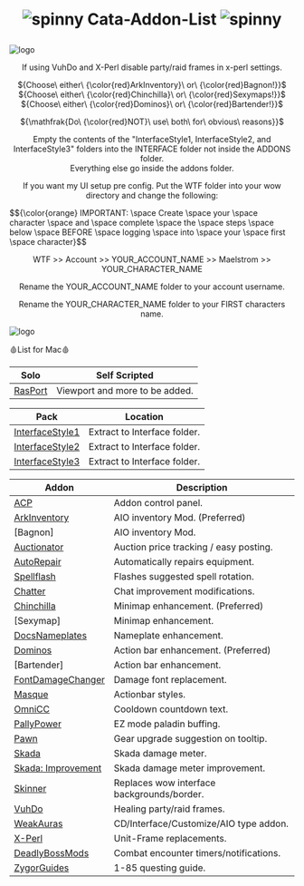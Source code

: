 # <p align="center"> ![spinny](https://www.roleplayerguild.com/img/spinner.gif) Cata-Addon-List ![spinny](https://www.roleplayerguild.com/img/spinner.gif) </p>

![logo](https://lasu.edu.ng/ispadems/assets/img/line2.png)

<p align="center"> If using VuhDo and X-Perl disable party/raid frames in x-perl settings. </p>

<p align="center"> ${Choose\ either\ {\color{red}ArkInventory}\ or\ {\color{red}Bagnon!}}$ </br>
${Choose\ either\ {\color{red}Chinchilla}\ or\ {\color{red}Sexymaps!}}$ </br>
${Choose\ either\ {\color{red}Dominos}\ or\ {\color{red}Bartender!}}$ </p>
<p align="center"> ${\mathfrak{Do\ {\color{red}NOT}\ use\ both\ for\ obvious\ reasons}}$ </p>

<p align="center"> Empty the contents of the "InterfaceStyle1, InterfaceStyle2, and InterfaceStyle3" folders into the INTERFACE folder not inside the ADDONS folder. </br>
Everything else go inside the addons folder. </p>

<p align="center"> If you want my UI setup pre config. Put the WTF folder into your wow directory and change the following: </p>
$${\color{orange} IMPORTANT: \space Create \space your \space character \space and \space complete \space the \space steps \space below \space BEFORE \space logging \space into \space your \space first \space character}$$
<p align="center"> WTF >> Account >> YOUR_ACCOUNT_NAME >> Maelstrom >> YOUR_CHARACTER_NAME </p>
<p align="center"> Rename the YOUR_ACCOUNT_NAME folder to your account username. </p>
<p align="center"> Rename the YOUR_CHARACTER_NAME folder to your FIRST characters name.  </p>

![logo](https://lasu.edu.ng/ispadems/assets/img/line2.png)

🩸List for Mac🩸

| Solo | Self Scripted|
| --- | --- |
| [RasPort](https://github.com/Beardedrasta/Cata-Addon-List/raw/main/AddOns/RasPort.zip) | Viewport and more to be added. |

| Pack |  Location |
| --- | --- |
| [InterfaceStyle1](https://github.com/Beardedrasta/Cata-Addon-List/raw/main/AddOns/InterfaceStyle1.zip) | Extract to Interface folder. |
| [InterfaceStyle2](https://github.com/Beardedrasta/Cata-Addon-List/raw/main/AddOns/InterfaceStyle2.zip) | Extract to Interface folder. |
| [InterfaceStyle3](https://github.com/Beardedrasta/Cata-Addon-List/raw/main/AddOns/InterfaceStyle3.zip) | Extract to Interface folder. |

| Addon | Description |
| --- | --- |
| [ACP](https://github.com/Beardedrasta/Cata-Addon-List/raw/main/AddOns/ACP.zip) | Addon control panel. |
| [ArkInventory](https://github.com/Beardedrasta/Cata-Addon-List/raw/main/AddOns/ArkInventory.zip) | AIO inventory Mod. (Preferred)|
| [Bagnon] | AIO inventory Mod. |
| [Auctionator](https://github.com/Beardedrasta/Cata-Addon-List/raw/main/AddOns/Auctionator.zip) | Auction price tracking / easy posting. |
| [AutoRepair](https://github.com/Beardedrasta/Cata-Addon-List/raw/main/AddOns/AutoRepair.zip) | Automatically repairs equipment. |
| [Spellflash](https://github.com/Beardedrasta/Cata-Addon-List/raw/main/AddOns/Spellflash.zip) | Flashes suggested spell rotation. |
| [Chatter](https://github.com/Beardedrasta/Cata-Addon-List/raw/main/AddOns/Chatter.zip) | Chat improvement modifications. |
| [Chinchilla](https://github.com/Beardedrasta/Cata-Addon-List/raw/main/AddOns/Chinchilla.zip) | Minimap enhancement. (Preferred)|
| [Sexymap] | Minimap enhancement. |
| [DocsNameplates](https://github.com/Beardedrasta/Cata-Addon-List/raw/main/AddOns/DocsUI_Nameplates.zip) | Nameplate enhancement. |
| [Dominos](https://github.com/Beardedrasta/Cata-Addon-List/raw/main/AddOns/Dominos.zip) | Action bar enhancement.  (Preferred)|
| [Bartender] | Action bar enhancement. |
| [FontDamageChanger](https://github.com/Beardedrasta/Cata-Addon-List/raw/main/AddOns/FontDamageChanger.zip) | Damage font replacement. |
| [Masque](https://github.com/Beardedrasta/Cata-Addon-List/raw/main/AddOns/Masque.zip) | Actionbar styles. |
| [OmniCC](https://github.com/Beardedrasta/Cata-Addon-List/raw/main/AddOns/OmniCC.zip) | Cooldown countdown text. |
| [PallyPower](https://github.com/Beardedrasta/Cata-Addon-List/raw/main/AddOns/PallyPower.zip) | EZ mode paladin buffing. |
| [Pawn](https://github.com/Beardedrasta/Cata-Addon-List/raw/main/AddOns/Pawn.zip) | Gear upgrade suggestion on tooltip. |
| [Skada](https://github.com/Beardedrasta/Cata-Addon-List/raw/main/AddOns/Skada.zip) | Skada damage meter. |
| [Skada: Improvement](https://github.com/Beardedrasta/Cata-Addon-List/raw/main/AddOns/SkadaImprovement.zip) | Skada damage meter improvement. |
| [Skinner](https://github.com/Beardedrasta/Cata-Addon-List/raw/main/AddOns/Skinner.zip) | Replaces wow interface backgrounds/border. |
| [VuhDo](https://github.com/Beardedrasta/Cata-Addon-List/raw/main/AddOns/VuhDo.zip) | Healing party/raid frames. |
| [WeakAuras](https://github.com/Beardedrasta/Cata-Addon-List/raw/main/AddOns/WeakAuras.zip) | CD/Interface/Customize/AIO type addon. |
| [X-Perl](https://github.com/Beardedrasta/Cata-Addon-List/raw/main/AddOns/XPerl.zip) | Unit-Frame replacements. |
| [DeadlyBossMods](https://github.com/Beardedrasta/Cata-Addon-List/raw/main/AddOns/DBM-Core.zip) | Combat encounter timers/notifications. |
| [ZygorGuides](https://github.com/Beardedrasta/Cata-Addon-List/raw/main/AddOns/ZygorGuidesViewer.zip) | 1-85 questing guide. |
